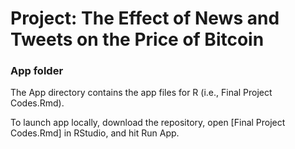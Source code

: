 # Project: The Effect of News and Tweets on the Price of Bitcoin
### App folder

The App directory contains the app files for R  (i.e., Final Project Codes.Rmd).

To launch app locally, download the repository, open [Final Project Codes.Rmd] in RStudio, and hit Run App.
